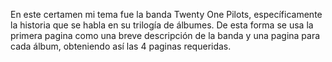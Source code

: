 En este certamen mi tema fue la banda Twenty One Pilots, específicamente la historia que se habla en su trilogía de álbumes. De esta forma se usa la primera pagina como una breve descripción de la banda  y una pagina para cada álbum, obteniendo así las 4 paginas requeridas.
